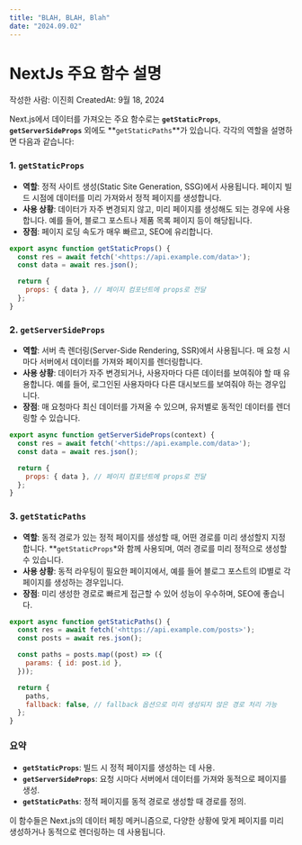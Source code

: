 ```yaml
---
title: "BLAH, BLAH, Blah"
date: "2024.09.02"
---
```


# NextJs 주요 함수 설명

작성한 사람: 이진희
CreatedAt: 9월 18, 2024

Next.js에서 데이터를 가져오는 주요 함수로는 **`getStaticProps`**, **`getServerSideProps`** 외에도 **`getStaticPaths`**가 있습니다. 각각의 역할을 설명하면 다음과 같습니다:

### 1. **`getStaticProps`**

- **역할**: 정적 사이트 생성(Static Site Generation, SSG)에서 사용됩니다. 페이지 빌드 시점에 데이터를 미리 가져와서 정적 페이지를 생성합니다.
- **사용 상황**: 데이터가 자주 변경되지 않고, 미리 페이지를 생성해도 되는 경우에 사용합니다. 예를 들어, 블로그 포스트나 제품 목록 페이지 등이 해당됩니다.
- **장점**: 페이지 로딩 속도가 매우 빠르고, SEO에 유리합니다.

```jsx
export async function getStaticProps() {
  const res = await fetch('<https://api.example.com/data>');
  const data = await res.json();

  return {
    props: { data }, // 페이지 컴포넌트에 props로 전달
  };
}

```

### 2. **`getServerSideProps`**

- **역할**: 서버 측 렌더링(Server-Side Rendering, SSR)에서 사용됩니다. 매 요청 시마다 서버에서 데이터를 가져와 페이지를 렌더링합니다.
- **사용 상황**: 데이터가 자주 변경되거나, 사용자마다 다른 데이터를 보여줘야 할 때 유용합니다. 예를 들어, 로그인된 사용자마다 다른 대시보드를 보여줘야 하는 경우입니다.
- **장점**: 매 요청마다 최신 데이터를 가져올 수 있으며, 유저별로 동적인 데이터를 렌더링할 수 있습니다.

```jsx
export async function getServerSideProps(context) {
  const res = await fetch('<https://api.example.com/data>');
  const data = await res.json();

  return {
    props: { data }, // 페이지 컴포넌트에 props로 전달
  };
}

```

### 3. **`getStaticPaths`**

- **역할**: 동적 경로가 있는 정적 페이지를 생성할 때, 어떤 경로를 미리 생성할지 지정합니다. **`getStaticProps`*와 함께 사용되며, 여러 경로를 미리 정적으로 생성할 수 있습니다.
- **사용 상황**: 동적 라우팅이 필요한 페이지에서, 예를 들어 블로그 포스트의 ID별로 각 페이지를 생성하는 경우입니다.
- **장점**: 미리 생성한 경로로 빠르게 접근할 수 있어 성능이 우수하며, SEO에 좋습니다.

```jsx
export async function getStaticPaths() {
  const res = await fetch('<https://api.example.com/posts>');
  const posts = await res.json();

  const paths = posts.map((post) => ({
    params: { id: post.id },
  }));

  return {
    paths,
    fallback: false, // fallback 옵션으로 미리 생성되지 않은 경로 처리 가능
  };
}

```

### 요약

- **`getStaticProps`**: 빌드 시 정적 페이지를 생성하는 데 사용.
- **`getServerSideProps`**: 요청 시마다 서버에서 데이터를 가져와 동적으로 페이지를 생성.
- **`getStaticPaths`**: 정적 페이지를 동적 경로로 생성할 때 경로를 정의.

이 함수들은 Next.js의 데이터 페칭 메커니즘으로, 다양한 상황에 맞게 페이지를 미리 생성하거나 동적으로 렌더링하는 데 사용됩니다.